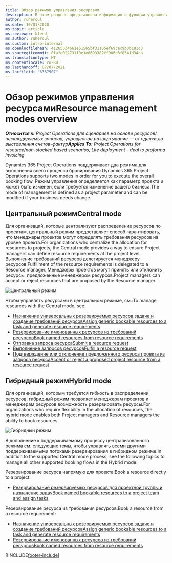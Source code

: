 ```yaml
---
title: Обзор режимов управления ресурсами
description: В этом разделе представлена информация о функции управления ресурсами в Dynamics 365 Project Operations.
author: ruhercul
ms.date: 10/01/2020
ms.topic: article
ms.reviewer: kfend
ms.author: ruhercul
ms.custom: intro-internal
ms.openlocfilehash: 41265534661e51565bf31105ef69cec9b3b181c3
ms.sourcegitcommit: 0fafe022731f0e1e8693382ff906e3f8541d34ca
ms.translationtype: HT
ms.contentlocale: ru-RU
ms.lasthandoff: 07/07/2021
ms.locfileid: "6367907"
---
```

# <a name="resource-management-modes-overview"></a><span data-ttu-id="1b1b9-103">Обзор режимов управления ресурсами</span><span class="sxs-lookup"><span data-stu-id="1b1b9-103">Resource management modes overview</span></span>

<span data-ttu-id="1b1b9-104">_**Относится к:** Project Operations для сценариев на основе ресурсов/нескладируемых запасов, упрощенное развертывание — от сделки до выставления счетов-фактур_</span><span class="sxs-lookup"><span data-stu-id="1b1b9-104">_**Applies To:** Project Operations for resource/non-stocked based scenarios, Lite deployment - deal to proforma invoicing_</span></span>


<span data-ttu-id="1b1b9-105">Dynamics 365 Project Operations поддерживает два режима для выполнения всего процесса бронирования.</span><span class="sxs-lookup"><span data-stu-id="1b1b9-105">Dynamics 365 Project Operations supports two modes in order for you to execute the overall booking flow.</span></span> <span data-ttu-id="1b1b9-106">Режим управления определяется как параметр проекта и может быть изменен, если требуется изменение вашего бизнеса.</span><span class="sxs-lookup"><span data-stu-id="1b1b9-106">The mode of management is defined as a project parameter and can be modified if your business needs change.</span></span>    

## <a name="central-mode"></a><span data-ttu-id="1b1b9-107">Центральный режим</span><span class="sxs-lookup"><span data-stu-id="1b1b9-107">Central mode</span></span>
<span data-ttu-id="1b1b9-108">Для организаций, которые централизуют распределение ресурсов по проектам, центральный режим предоставляет способ гарантировать, что менеджеры проектов могут определять требования ресурсов на уровне проекта.</span><span class="sxs-lookup"><span data-stu-id="1b1b9-108">For organizations who centralize the allocation for resources to projects, the Central mode provides a way to ensure Project managers can define resource requirements at the project level.</span></span> <span data-ttu-id="1b1b9-109">Выполнение требований ресурсов делегируется менеджеру ресурсов.</span><span class="sxs-lookup"><span data-stu-id="1b1b9-109">Fulfillment of the resource requirements is delegated to a Resource manager.</span></span> <span data-ttu-id="1b1b9-110">Менеджеры проектов могут принять или отклонить ресурсы, предложенные менеджером ресурсов.</span><span class="sxs-lookup"><span data-stu-id="1b1b9-110">Project managers can accept or reject resources that are proposed by the Resource manager.</span></span>

![Центральный режим](./media/resource-management-central.png)

<span data-ttu-id="1b1b9-112">Чтобы управлять ресурсами в центральном режиме, см.:</span><span class="sxs-lookup"><span data-stu-id="1b1b9-112">To manage resources with the Central mode, see:</span></span>

- [<span data-ttu-id="1b1b9-113">Назначение универсальных резервируемых ресурсов задаче и создание требований ресурсов</span><span class="sxs-lookup"><span data-stu-id="1b1b9-113">Assign generic bookable resources to a task and generate resource requirements</span></span>](/dynamics365/project-service/assign-generic-bookable-resource)
- [<span data-ttu-id="1b1b9-114">Резервирование именованных ресурсов из требований ресурсов</span><span class="sxs-lookup"><span data-stu-id="1b1b9-114">Book named resources from resource requirements</span></span>](/dynamics365/project-service/book-named-resource)
- [<span data-ttu-id="1b1b9-115">Отправка запроса ресурса</span><span class="sxs-lookup"><span data-stu-id="1b1b9-115">Submit a resource request</span></span>](/dynamics365/project-service/submit-resource-request)
- [<span data-ttu-id="1b1b9-116">Выполнение запросов ресурсов</span><span class="sxs-lookup"><span data-stu-id="1b1b9-116">Fulfill a resource request</span></span>](/dynamics365/project-service/resource-management-fulfill-requests)
- [<span data-ttu-id="1b1b9-117">Подтверждение или отклонение предложенного ресурса проекта из запроса ресурса</span><span class="sxs-lookup"><span data-stu-id="1b1b9-117">Accept or reject a proposed project resource from a resource request</span></span>](/dynamics365/project-service/accept-reject-proposed-resource)

## <a name="hybrid-mode"></a><span data-ttu-id="1b1b9-118">Гибридный режим</span><span class="sxs-lookup"><span data-stu-id="1b1b9-118">Hybrid mode</span></span>
<span data-ttu-id="1b1b9-119">Для организаций, которым требуется гибкость в распределении ресурсов, гибридный режим позволяет менеджерам проектов и менеджерам ресурсов возможность резервировать ресурсы.</span><span class="sxs-lookup"><span data-stu-id="1b1b9-119">For organizations who require flexibility in the allocation of resources, the hybrid mode enables both Project managers and Resource managers the ability to book resources.</span></span>

![Гибридный режим](./media/resource-management-hybrid.png)

<span data-ttu-id="1b1b9-121">В дополнение к поддерживаемому процессу централизованного режима см. следующие темы, чтобы управлять всеми другими поддерживаемыми потоками резервирования в гибридном режиме:</span><span class="sxs-lookup"><span data-stu-id="1b1b9-121">In addition to the supported Central mode process, see the following topics to manage all other supported booking flows in the Hybrid mode:</span></span>

<span data-ttu-id="1b1b9-122">Резервирование ресурса напрямую для проекта:</span><span class="sxs-lookup"><span data-stu-id="1b1b9-122">Book a resource directly to a project:</span></span>
- [<span data-ttu-id="1b1b9-123">Резервирование резервируемых ресурсов для проектной группы и назначение задач</span><span class="sxs-lookup"><span data-stu-id="1b1b9-123">Book named bookable resources to a project team and assign tasks</span></span>](/dynamics365/project-service/assign-named-bookable-resource)

<span data-ttu-id="1b1b9-124">Резервирование ресурса из требования ресурсов:</span><span class="sxs-lookup"><span data-stu-id="1b1b9-124">Book a resource from a resource requirement:</span></span>
- [<span data-ttu-id="1b1b9-125">Назначение универсальных резервируемых ресурсов задаче и создание требований ресурсов</span><span class="sxs-lookup"><span data-stu-id="1b1b9-125">Assign generic bookable resources to a task and generate resource requirements</span></span>](/dynamics365/project-service/assign-generic-bookable-resource)
- [<span data-ttu-id="1b1b9-126">Резервирование именованных ресурсов из требований ресурсов</span><span class="sxs-lookup"><span data-stu-id="1b1b9-126">Book named resources from resource requirements</span></span>](/dynamics365/project-service/book-named-resource)


[!INCLUDE[footer-include](../includes/footer-banner.md)]